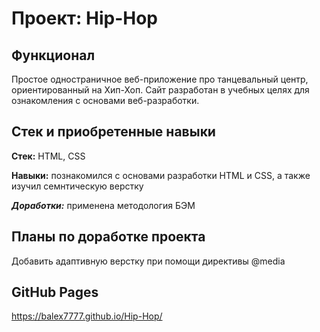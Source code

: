 # Проект: Hip-Hop

## Функционал
Простое одностраничное веб-приложение про танцевальный центр, ориентированный на Хип-Хоп. Сайт разработан в учебных целях для ознакомления с основами веб-разработки. 
## Cтек и приобретенные навыки
__Стек:__ HTML, CSS

__Навыки:__
познакомился с основами разработки HTML и CSS, а также изучил семнтическую верстку

___Доработки:___ 
применена методология БЭМ

## Планы по доработке проекта
Добавить адаптивную верстку при помощи директивы @media


## GitHub Pages
https://balex7777.github.io/Hip-Hop/
